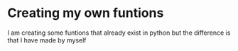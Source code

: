 # Creating my own funtions
 I am creating some funtions that already exist in python but the difference is that I have made by myself
